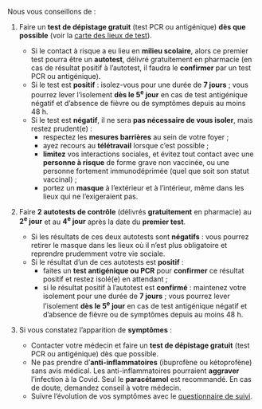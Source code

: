 Nous vous conseillons de :

1. Faire un **test de dépistage gratuit** (test PCR ou antigénique) **dès que possible** (voir la <a href="https://www.sante.fr/cf/centres-depistage-covid.html">carte des lieux de test</a>).
    * Si le contact à risque a eu lieu en **milieu scolaire**, alors ce premier test pourra être un **autotest**, délivré gratuitement en pharmacie (en cas de résultat positif à l’autotest, il faudra le **confirmer** par un test PCR ou antigénique).
    * Si le test est **positif** : isolez-vous pour une durée de **7 jours** ; vous pourrez lever l’isolement **dès le 5<sup>e</sup> jour** en cas de test antigénique négatif et d’absence de fièvre ou de symptômes depuis au moins 48 h.
    * Si le test est **négatif**, il ne sera **pas nécessaire de vous isoler**, mais restez prudent(e) :
        + respectez les **mesures barrières** au sein de votre foyer ;
        + ayez recours au **télétravail** lorsque c’est possible ;
        + **limitez** vos interactions sociales, et évitez tout contact avec une **personne à risque** de forme grave non vaccinée, ou une personne fortement immunodéprimée (quel que soit son statut vaccinal) ;
        + portez un **masque** à l’extérieur et à l’intérieur, même dans les lieux qui ne l’exigeraient pas.

1. Faire **2 autotests de contrôle** (délivrés **gratuitement** en pharmacie) au **2<sup>e</sup> jour** et au **4<sup>e</sup> jour** après la date du **premier test**.
    * Si les résultats de ces deux autotests sont **négatifs** : vous pourrez retirer le masque dans les lieux où il n’est plus obligatoire et reprendre prudemment votre vie sociale.
    * Si le résultat d’un de ces autotests est **positif** :
        - faites un **test antigénique ou PCR** pour **confirmer** ce résultat positif et restez isolé(e) en attendant ;
        - si le résultat positif à l’autotest est **confirmé** : maintenez votre isolement pour une durée de **7 jours** ; vous pourrez lever l’isolement **dès le 5<sup>e</sup> jour** en cas de test antigénique négatif et d’absence de fièvre ou de symptômes depuis au moins 48 h.
1. Si vous constatez l’apparition de **symptômes** :
    * Contacter votre médecin et faire un **test de dépistage gratuit** (test PCR ou antigénique) dès que possible.
    * Ne pas prendre d’**anti-inflammatoires** (ibuprofène ou kétoprofène) sans avis médical. Les anti-inflammatoires pourraient **aggraver** l’infection à la Covid. Seul le **paracétamol** est recommandé. En cas de doute, demandez conseil à votre médecin.
    * Suivre l’évolution de vos symptômes avec le [questionnaire de suivi](#suivisymptomes).
